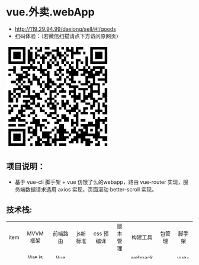 # vue.外卖.webApp

* http://119.29.94.99/daxiong/sell/#!/goods
* 扫码体验：（若微信扫描请点下方访问原网页）

 ![6](https://github.com/zzzkun/vue.elm.webApp/blob/master/1534317856.png)

项目说明：
--------
* 基于 vue-cli 脚手架 + vue 仿饿了么的webapp，路由 vue-router 实现，服务端数据请求选用 axios 实现，页面滚动 better-scroll 实现。

 技术栈:
 ------
 <table border="0px" align="center" bordercolor="black" width="100%" height="100px">
    <tr align="center">
        <td>item</td>
        <td>MVVM框架</td>
        <td>前端路由</td>
        <td>js新标准</td>
        <td>css 预编译</td>
        <td>版本管理</td>
        <td>构建工具</td>
        <td>	包管理</td>
        <td>脚手架</td>
    </tr>
    <tr align="center">
        <td>技术</td>
        <td>	Vue.js（1.x）</td>
        <td>Vue Router</td>
        <td>ES6</td>
        <td>stylus</td>
        <td>git</td>
        <td>webpack 2.0</td>
         <td>npm</td>
        <td>vue-cli</td>
    </tr>
</table>

